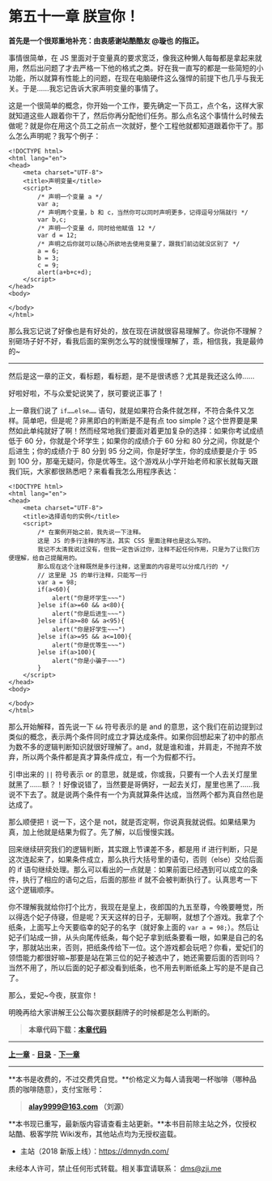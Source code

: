 第五十一章 朕宣你！
===

**首先是一个很郑重地补充：由衷感谢站酷酷友 @璇也 的指正。**

事情很简单，在 JS 里面对于变量真的要求宽泛，像我这种懒人每每都是拿起来就用，然后出问题了才去严格一下他的格式之类。好在我一直写的都是一些简短的小功能，所以就算有性能上的问题，在现在电脑硬件这么强悍的前提下也几乎与我无关。于是……我忘记告诉大家声明变量的事情了。

这是一个很简单的概念，你开始一个工作，要先确定一下员工，点个名，这样大家就知道这些人跟着你干了，然后你再分配他们任务。那么点名这个事情什么时候去做呢？就是你在用这个员工之前点一次就好，整个工程他就都知道跟着你干了。那么怎么声明呢？我写个例子：

```
<!DOCTYPE html>
<html lang="en">
<head>
	<meta charset="UTF-8">
	<title>声明变量</title>
	<script>
		/* 声明一个变量 a */
		var a;
		/* 声明两个变量，b 和 c，当然你可以同时声明更多，记得逗号分隔就行 */
		var b,c;
		/* 声明一个变量 d，同时给他赋值 12 */
		var d = 12;
		/* 声明之后你就可以随心所欲地去使用变量了，跟我们前边就没区别了 */
		a = 6;
		b = 3;
		c = 9;
		alert(a+b+c+d);
	</script>
</head>
<body>
	
</body>
</html>
```

那么我忘记说了好像也是有好处的，放在现在讲就很容易理解了。你说你不理解？别砸场子好不好，看我后面的案例怎么写的就慢慢理解了，乖，相信我，我是最帅的~

---

然后是这一章的正文，看标题，看标题，是不是很诱惑？尤其是我还这么帅……

好啦好啦，不与众爱妃说笑了，朕可要说正事了！

上一章我们说了 `if……else……` 语句，就是如果符合条件就怎样，不符合条件又怎样。简单吧，但是呢？非黑即白的判断是不是有点 too simple？这个世界要是果然如此单纯就好了啊！然而经常地我们要面对着更加复杂的选择：如果你考试成绩低于 60 分，你就是个坏学生；如果你的成绩介于 60 分和 80 分之间，你就是个后进生；你的成绩介于 80 分到 95 分之间，你是好学生，你的成绩要是介于 95 到 100 分，那毫无疑问，你是优等生。这个游戏从小学开始老师和家长就每天跟我们玩，大家都很熟悉吧？来看看我怎么用程序表达：

```
<!DOCTYPE html>
<html lang="en">
<head>
	<meta charset="UTF-8">
	<title>选择语句的实例</title>
	<script>
		/* 在案例开始之前，我先说一下注释。
		这是 JS 的多行注释的写法，其实 CSS 里面注释也是这么写的。
		我记不太清我说过没有，但我一定告诉过你，注释不起任何作用，只是为了让我们方便理解，给自己提醒用的。
		那么现在这个注释既然是多行注释，这里面的内容是可以分成几行的 */
		// 这里是 JS 的单行注释，只能写一行
		var a = 98;
		if(a<60){
			alert("你是坏学生~~~")
		}else if(a>=60 && a<80){
			alert("你是后进生~~~")
		}else if(a>=80 && a<95){
			alert("你是好学生~~~")
		}else if(a>=95 && a<=100){
			alert("你是优等生~~~")
		}else if(a>100){
			alert("你是小骗子~~~")
		}
	</script>
</head>
<body>
	
</body>
</html>
```

那么开始解释，首先说一下 `&&` 符号表示的是 and 的意思，这个我们在前边提到过类似的概念，表示两个条件同时成立才算达成条件。如果你回想起来了初中的那点为数不多的逻辑判断知识就很好理解了。and，就是谁和谁，并肩走，不抛弃不放弃，所以两个条件都是真才算条件成立，有一个为假都不行。

引申出来的 `||` 符号表示 or 的意思，就是或，你或我，只要有一个人去关灯屋里就黑了……额？！好像说错了，当然要是哥俩好，一起去关灯，屋里也黑了……我说不下去了。就是说两个条件有一个为真就算条件达成，当然两个都为真自然也是达成了。

那么顺便把 `!` 说一下，这个是 not，就是否定啊，你说真我就说假。如果结果为真，加上他就是结果为假了。先了解，以后慢慢实践。

回来继续研究我们的逻辑判断，其实跟上节课差不多，都是用 if 进行判断，只是这次连起来了，如果条件成立，那么执行大括号里的语句，否则（else）交给后面的 if 语句继续处理。那么可以看出的一点就是：如果前面已经遇到可以成立的条件，执行了相应的语句之后，后面的那些 if 就不会被判断执行了。认真思考一下这个逻辑顺序。

你不理解我就给你打个比方，我现在是皇上，夜郎国的九五至尊，今晚要睡觉，所以得选个妃子侍寝，但是呢？天天这样的日子，无聊啊，就想了个游戏。我拿了个纸条，上面写上今天要临幸的妃子的名字（就好象上面的 `var a = 98;`）。然后让妃子们站成一排，从头向尾传纸条，每个妃子拿到纸条要看一眼，如果是自己的名字，那就站出来，否则，把纸条传给下一位。这个游戏都会玩吧？你看，爱妃们的领悟能力都很好嘛~那要是站在第三位的妃子被选中了，她还需要后面的否则吗？当然不用了，所以后面的妃子都没看到纸条，也不用去判断纸条上写的是不是自己了。

那么，爱妃~今夜，朕宣你！

明晚再给大家讲解王公公每次要朕翻牌子的时候都是怎么判断的。

> **本章代码下载：[本章代码](http://coffee.zji.me/show-code/51.zip)**

---

[**上一章**](chapter50) - [**目录**](index) - [**下一章**](chapter52)

---

**本书是收费的，不过交费凭自觉。**价格定义为每人请我喝一杯咖啡（哪种品质的咖啡随意），支付宝账号：

> **alay9999@163.com  （刘源）**

**本书现已重写，最新版内容请查看主站更新。**本书目前除主站之外，仅授权站酷、极客学院 Wiki发布，其他站点均为无授权盗载。

* 主站（2018 新版上线）：https://dmnydn.com/

未经本人许可，禁止任何形式转载。相关事宜请联系： dms@zji.me